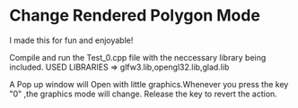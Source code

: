 # Change Rendered Polygon Mode

I made this for fun and enjoyable!

Compile and run the Test_0.cpp file with the neccessary library being included.
USED LIBRARIES => glfw3.lib,opengl32.lib,glad.lib

A Pop up window will Open with little graphics.Whenever you press the key "0" ,the graphics mode will change.
Release the key to revert the action.

                        
